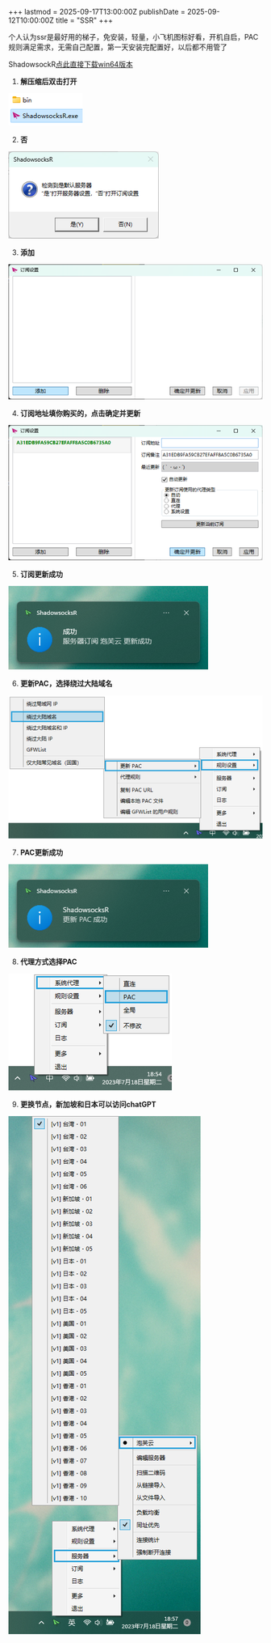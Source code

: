 +++
lastmod = 2025-09-17T13:00:00Z
publishDate = 2025-09-12T10:00:00Z
title = "SSR"
+++

个人认为ssr是最好用的梯子，免安装，轻量，小飞机图标好看，开机自启，PAC规则满足需求，无需自己配置，第一天安装完配置好，以后都不用管了

ShadowsockR[点此直接下载win64版本](https://github.com/HMBSbige/ShadowsocksR-Windows/releases/download/6.1.0/ShadowsocksR-Win64-6.1.0.7z)

1. **解压缩后双击打开**

![open](images/open.png)

2. **否**

![yesorno](images/yesorno.png)

3. **添加**

![subscribe](images/subscribe.png)

4. **订阅地址填你购买的，点击确定并更新**

![subscribe_update](images/subscribe_update.png)

5. **订阅更新成功**

![subscibe_update_paofu](images/subscibe_update_paofu.png)

6. **更新PAC，选择绕过大陆域名**

![pac](images/pac.png)

7. **PAC更新成功**

![pac_update](images/pac_update.png)

8. **代理方式选择PAC**

![proxy](images/proxy.png)

9. **更换节点，新加坡和日本可以访问chatGPT**

![node](images/node.png)
